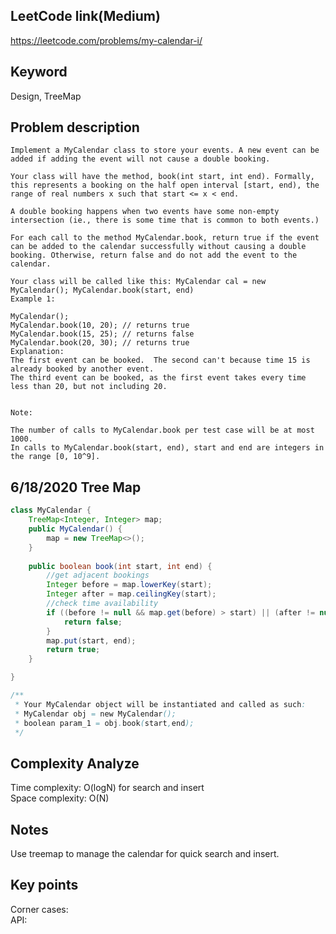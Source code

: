 ## LeetCode link(Medium)
https://leetcode.com/problems/my-calendar-i/

## Keyword
Design, TreeMap

## Problem description
```
Implement a MyCalendar class to store your events. A new event can be added if adding the event will not cause a double booking.

Your class will have the method, book(int start, int end). Formally, this represents a booking on the half open interval [start, end), the range of real numbers x such that start <= x < end.

A double booking happens when two events have some non-empty intersection (ie., there is some time that is common to both events.)

For each call to the method MyCalendar.book, return true if the event can be added to the calendar successfully without causing a double booking. Otherwise, return false and do not add the event to the calendar.

Your class will be called like this: MyCalendar cal = new MyCalendar(); MyCalendar.book(start, end)
Example 1:

MyCalendar();
MyCalendar.book(10, 20); // returns true
MyCalendar.book(15, 25); // returns false
MyCalendar.book(20, 30); // returns true
Explanation: 
The first event can be booked.  The second can't because time 15 is already booked by another event.
The third event can be booked, as the first event takes every time less than 20, but not including 20.
 

Note:

The number of calls to MyCalendar.book per test case will be at most 1000.
In calls to MyCalendar.book(start, end), start and end are integers in the range [0, 10^9].
```

## 6/18/2020 Tree Map
```java
class MyCalendar {
	TreeMap<Integer, Integer> map;
    public MyCalendar() {
        map = new TreeMap<>();
    }
    
    public boolean book(int start, int end) {
        //get adjacent bookings
        Integer before = map.lowerKey(start);
        Integer after = map.ceilingKey(start);
        //check time availability
        if ((before != null && map.get(before) > start) || (after != null && after < end)) {
            return false;
        }
        map.put(start, end);
	    return true;
    }

}

/**
 * Your MyCalendar object will be instantiated and called as such:
 * MyCalendar obj = new MyCalendar();
 * boolean param_1 = obj.book(start,end);
 */
```

## Complexity Analyze
Time complexity: O(logN) for search and insert\
Space complexity: O(N)

## Notes
Use treemap to manage the calendar for quick search and insert.

## Key points
Corner cases: \
API:
